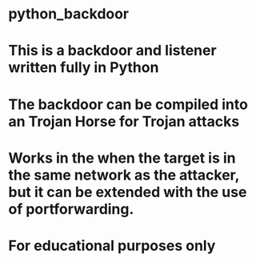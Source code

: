 # python_backdoor

# This is a backdoor and listener written fully in Python
# The backdoor can be compiled into an Trojan Horse for Trojan attacks
# Works in the when the target is in the same network as the attacker, but it can be extended with the use of portforwarding.

# For educational purposes only
